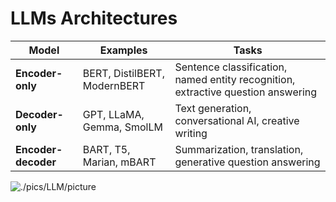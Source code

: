 
# LLMs Architectures  
Model | Examples |Tasks
|--|--|--|
**Encoder-only** | BERT, DistilBERT, ModernBERT | Sentence classification, named entity recognition, extractive question answering
**Decoder-only** | GPT, LLaMA, Gemma, SmolLM | Text generation, conversational AI, creative writing 
**Encoder-decoder** | BART, T5, Marian, mBART | Summarization, translation, generative question answering

![./pics/LLM/picture]()
<!--stackedit_data:
eyJoaXN0b3J5IjpbMTM5Mjg2ODQwLDczMDk5ODExNl19
-->